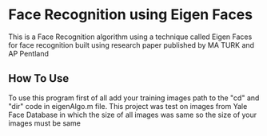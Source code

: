 # Face Recognition using Eigen Faces
This is a Face Recognition algorithm using a technique called Eigen Faces for face recognition built using research paper published by MA TURK and AP Pentland

## How To Use
To use this program first of all add your training images path to the "cd" and "dir" code in eigenAlgo.m file.
This project was test on images from Yale Face Database in which the size of all images was same so the size of your images must be same

